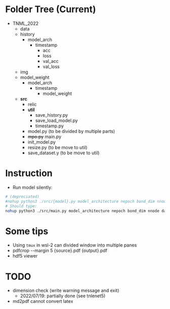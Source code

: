# Folder Tree (Current)
- TNML_2022
    - data
    - history
        - model_arch
            - timestamp
                - acc
                - loss
                - val_acc
                - val_loss
    - img
    - model_weight
        - model_arch
            - timestamp
                - model_weight
    - **src**
        - relic
        - **util**
            - save_history.py
            - save_load_model.py
            - timestamp.py
        - model.py (to be divided by multiple parts)
        - ~~mpo.py~~ main.py
        - init_model.py
        - resize.py (to be move to util)
        - save_dataset.y (to be move to util)

# Instruction
- Run model silently: 
```bash
# (depreciated)
#nohup python3 ./src/{model}.py model_architecture nepoch bond_dim nnode dataset &
# Should type:
nohup python3 ./src/main.py model_architecture nepoch bond_dim nnode dataset &
```

# Some tips

- Using `tmux` in wsl-2 can divided window into multiple panes
- pdfcrop --margin 5  {source}.pdf {output}.pdf
- hdf5 viewer

# TODO
- dimension check (write warning message and exit)
    - 2022/07/19: partially done (see tnlenet5)
- md2pdf cannot convert latex
